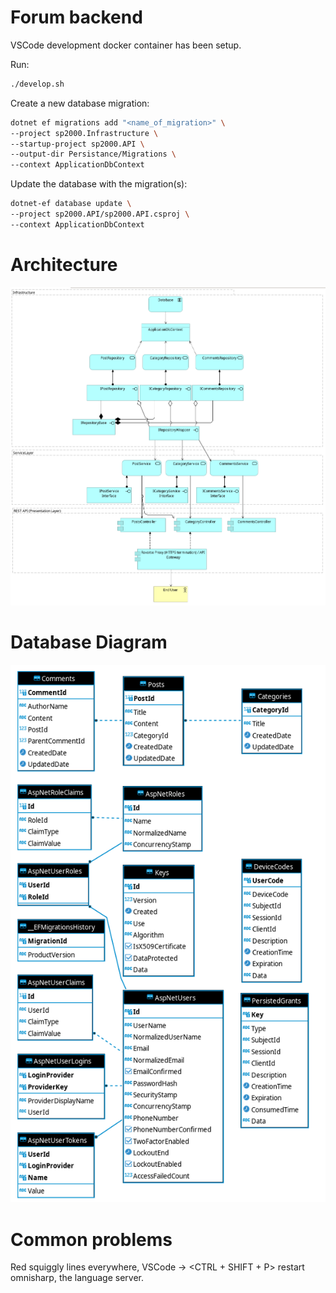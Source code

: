 # Forum backend

VSCode development docker container has been setup.

Run:

```bash
./develop.sh
```

Create a new database migration:

```bash
dotnet ef migrations add "<name_of_migration>" \
--project sp2000.Infrastructure \
--startup-project sp2000.API \
--output-dir Persistance/Migrations \
--context ApplicationDbContext
```

Update the database with the migration(s):

```bash
dotnet-ef database update \
--project sp2000.API/sp2000.API.csproj \
--context ApplicationDbContext
```

# Architecture

![Architecture](documentation/architecture_3.png "Architecture")

# Database Diagram

![Database Diagram](documentation/db_diagram.png "Database Diagram")

# Common problems

Red squiggly lines everywhere, VSCode -> <CTRL + SHIFT + P> restart omnisharp, the language server.
